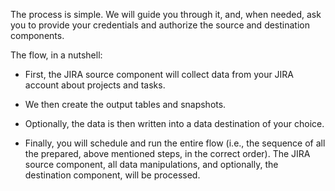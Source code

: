 The process is simple. We will guide you through it, and, when needed, ask you to provide your credentials and authorize the source and destination components.
 
The flow, in a nutshell:

- First, the JIRA source component will collect data from your JIRA account about projects and tasks.

- We then create the output tables and snapshots.

- Optionally, the data is then written into a data destination of your choice.

- Finally, you will schedule and run the entire flow (i.e., the sequence of all the prepared, above mentioned steps, in the correct order). The JIRA source component, all data manipulations, and optionally, the destination component, will be processed.
